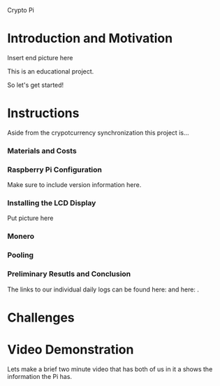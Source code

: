 Crypto Pi

# Introduction and Motivation 

Insert end picture here 

This is an educational project. 

So let's get started! 

# Instructions 

Aside from the crypotcurrency synchronization this project is... 

### Materials and Costs 

### Raspberry Pi Configuration 
Make sure to include version information here. 

### Installing the LCD Display 

Put picture here 

### Monero 

### Pooling 

### Preliminary Resutls and Conclusion 


The links to our individual daily logs can be found here: and here: . 

# Challenges 


# Video Demonstration 

Lets make a brief two minute video that has both of us in it a shows the information the Pi has.